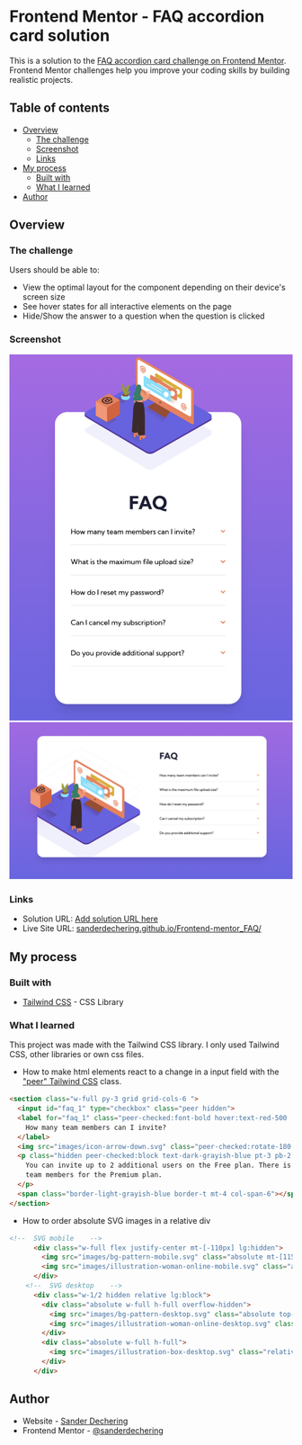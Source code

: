 # Frontend Mentor - FAQ accordion card solution

This is a solution to the [FAQ accordion card challenge on Frontend Mentor](https://www.frontendmentor.io/challenges/faq-accordion-card-XlyjD0Oam). Frontend Mentor challenges help you improve your coding skills by building realistic projects.

## Table of contents

- [Overview](#overview)
    - [The challenge](#the-challenge)
    - [Screenshot](#screenshot)
    - [Links](#links)
- [My process](#my-process)
    - [Built with](#built-with)
    - [What I learned](#what-i-learned)
- [Author](#author)

## Overview

### The challenge

Users should be able to:

- View the optimal layout for the component depending on their device's screen size
- See hover states for all interactive elements on the page
- Hide/Show the answer to a question when the question is clicked

### Screenshot

![](./images/mobile.png)
![](./images/desktop.png)

### Links

- Solution URL: [Add solution URL here](https://your-solution-url.com)
- Live Site URL: [sanderdechering.github.io/Frontend-mentor_FAQ/](https://sanderdechering.github.io/Frontend-mentor_FAQ/)

## My process

### Built with

- [Tailwind CSS](https://tailwindcss.com/) - CSS Library



### What I learned

This project was made with the Tailwind CSS library. I only used Tailwind CSS, other libraries or own css files.

- How to make html elements react to a change in a input field with the ["peer" Tailwind CSS](https://tailwindcss.com/docs/hover-focus-and-other-states#styling-based-on-sibling-state) class.

```html
<section class="w-full py-3 grid grid-cols-6 ">
  <input id="faq_1" type="checkbox" class="peer hidden">
  <label for="faq_1" class="peer-checked:font-bold hover:text-red-500  cursor-pointer col-span-5">
    How many team members can I invite?
  </label>
  <img src="images/icon-arrow-down.svg" class="peer-checked:rotate-180 my-auto justify-self-end">
  <p class="hidden peer-checked:block text-dark-grayish-blue pt-3 pb-2 col-span-6">
    You can invite up to 2 additional users on the Free plan. There is no limit on
    team members for the Premium plan.
  </p>
  <span class="border-light-grayish-blue border-t mt-4 col-span-6"></span>
</section>
```

- How to order absolute SVG images in a relative div
```html
<!--  SVG mobile    -->
      <div class="w-full flex justify-center mt-[-110px] lg:hidden">
        <img src="images/bg-pattern-mobile.svg" class="absolute mt-[115px] w-64">
        <img src="images/illustration-woman-online-mobile.svg" class="absolute w-64">
      </div>
    <!--  SVG desktop    -->
      <div class="w-1/2 hidden relative lg:block">
        <div class="absolute w-full h-full overflow-hidden">
          <img src="images/bg-pattern-desktop.svg" class="absolute top-[50px] right-[50px]">
          <img src="images/illustration-woman-online-desktop.svg" class="absolute top-[100px] right-[50px]">
        </div>
        <div class="absolute w-full h-full">
          <img src="images/illustration-box-desktop.svg" class="relative top-[200px] right-[80px]">
        </div>
      </div>
```

## Author

- Website - [Sander Dechering](https://www.sanderdechering.com)
- Frontend Mentor - [@sanderdechering](https://www.frontendmentor.io/profile/sanderdechering)

